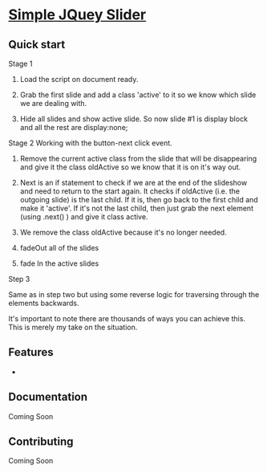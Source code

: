 # [Simple JQuey Slider ](http://jayaprakashav.com)
 

## Quick start

Stage 1

1) Load the script on document ready.

2) Grab the first slide and add a class 'active' to it so we know which slide we are dealing with.

3) Hide all slides and show active slide. So now slide #1 is display block and all the rest are display:none;


Stage 2 Working with the button-next click event.

1) Remove the current active class from the slide that will be disappearing and give it the class oldActive so we know that it is on it's way out.

2) Next is an if statement to check if we are at the end of the slideshow and need to return to the start again. It checks if oldActive (i.e. the outgoing slide) is the last child. If it is, then go back to the first child and make it 'active'. If it's not the last child, then just grab the next element (using .next() ) and give it class active.

3) We remove the class oldActive because it's no longer needed.

4) fadeOut all of the slides

5) fade In the active slides


Step 3

Same as in step two but using some reverse logic for traversing through the elements backwards.

It's important to note there are thousands of ways you can achieve this. This is merely my take on the situation.
 


## Features

* 


## Documentation

Coming Soon

## Contributing

Coming Soon
 
